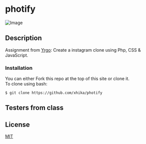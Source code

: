 # photify
![Image](https://media.giphy.com/media/pJjKzRqY9HwME/giphy.gif)



## Description
Assignment from [Yrgo](https://github.com/yrgo): Create a instagram clone using Php, CSS &amp; JavaScript.

### Installation
You can either Fork this repo at the top of this site or clone it.  
To clone using bash:

`$ git clone https://github.com/xhika/photify`



## Testers from class


## License
[MIT](https://choosealicense.com/licenses/mit/)
